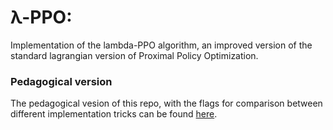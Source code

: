 # λ-PPO: 
Implementation of the lambda-PPO algorithm, an improved version of the standard lagrangian version of Proximal Policy Optimization.

### Pedagogical version
The pedagogical vesion of this repo, with the flags for comparison between different implementation tricks can be found [here](http://google.it).